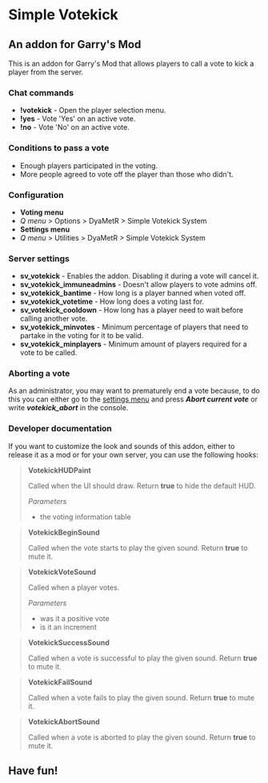 # Simple Votekick
## An addon for Garry's Mod

This is an addon for Garry's Mod that allows players to call a vote to kick a
player from the server.

### Chat commands

 +   **!votekick** - Open the player selection menu.
 +   **!yes** - Vote 'Yes' on an active vote.
 +   **!no** - Vote 'No' on an active vote.

### Conditions to pass a vote

 +   Enough players participated in the voting.
 +   More people agreed to vote off the player than those who didn't.

### Configuration

 +   **Voting menu**
  +   _Q menu_ > Options > DyaMetR > Simple Votekick System
 +   **Settings menu**
  +   _Q menu_ > Utilities > DyaMetR > Simple Votekick System

### Server settings

 +   **sv_votekick** - Enables the addon. Disabling it during a vote will cancel it.
 +   **sv_votekick_immuneadmins** - Doesn't allow players to vote admins off.
 +   **sv_votekick_bantime** - How long is a player banned when voted off.
 +   **sv_votekick_votetime** - How long does a voting last for.
 +   **sv_votekick_cooldown** - How long has a player need to wait before calling another vote.
 +   **sv_votekick_minvotes** - Minimum percentage of players that need to partake in the voting for it to be valid.
 +   **sv_votekick_minplayers** - Minimum amount of players required for a vote to be called.

### Aborting a vote

As an administrator, you may want to prematurely end a vote because, to do this
you can either go to the [settings menu](#configuration) and press **_Abort current vote_**
or write **_votekick_abort_** in the console.

### Developer documentation

If you want to customize the look and sounds of this addon, either to release it
as a mod or for your own server, you can use the following hooks:

> **VotekickHUDPaint**
>
> Called when the UI should draw. Return **true** to hide the default HUD.
>
> _Parameters_
>
> +   the voting information table

> **VotekickBeginSound**
>
> Called when the vote starts to play the given sound. Return **true** to mute it.

> **VotekickVoteSound**
>
> Called when a player votes.
>
> _Parameters_
>
> +   was it a positive vote
> +   is it an increment

> **VotekickSuccessSound**
>
> Called when a vote is successful to play the given sound. Return **true** to mute it.

> **VotekickFailSound**
>
> Called when a vote fails to play the given sound. Return **true** to mute it.

> **VotekickAbortSound**
>
> Called when a vote is aborted to play the given sound. Return **true** to mute it.

## Have fun!
